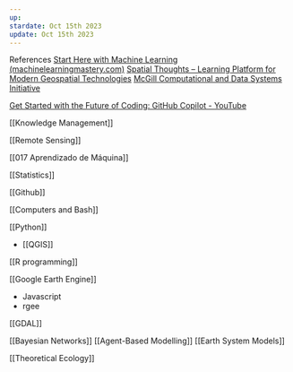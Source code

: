 ```yaml
---
up: 
stardate: Oct 15th 2023
update: Oct 15th 2023
---
```

References
[Start Here with Machine Learning (machinelearningmastery.com)](https://machinelearningmastery.com/start-here/)
[Spatial Thoughts – Learning Platform for Modern Geospatial Technologies](https://spatialthoughts.com/)
[McGill Computational and Data Systems Initiative](https://mcgill-cdsi.libcal.com/)

[Get Started with the Future of Coding: GitHub Copilot - YouTube](https://www.youtube.com/watch?v=Fi3AJZZregI&t=99s)

[[Knowledge Management]]

[[Remote Sensing]]

[[017 Aprendizado de Máquina]]

[[Statistics]]

[[Github]]

[[Computers and Bash]]


[[Python]]
- [[QGIS]]

[[R programming]]

[[Google Earth Engine]]
- Javascript
- rgee


[[GDAL]]


[[Bayesian Networks]]
[[Agent-Based Modelling]]
[[Earth System Models]]

[[Theoretical Ecology]]